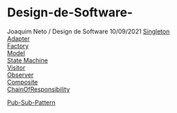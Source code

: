 # Design-de-Software-
Joaquim Neto / Design de Software 
10/09/2021
                                                                                                                                                                             [Singleton](https://github.com/NetoBarbosaX/Design-de-Software-/tree/main/Design-de-Software/src/Singleton)                                                                          
[Adapter](https://github.com/NetoBarbosaX/Design-de-Software-/tree/main/Design-de-Software/src/Adapter)                                                                                 
[Factory](https://github.com/NetoBarbosaX/Design-de-Software-/tree/main/Design-de-Software/src/Factory)                                                                                         
[Model](https://github.com/NetoBarbosaX/Design-de-Software-/tree/main/Design-de-Software/src/Model)                                                                                       
[State Machine](https://github.com/NetoBarbosaX/Design-de-Software-/tree/main/Design-de-Software/src/State%20Machine)                                                                
[Visitor](https://github.com/NetoBarbosaX/Design-de-Software-/tree/main/Design-de-Software/src/Visitor)                                                                                 
[Observer](https://github.com/NetoBarbosaX/Design-de-Software-/tree/main/Design-de-Software/src/Observer)                                                                                         
[Composite](https://github.com/NetoBarbosaX/Design-de-Software-/tree/main/Design-de-Software/src/Composite)                                                                                       
[ChainOfResponsibility](https://github.com/NetoBarbosaX/Design-de-Software-/tree/main/Design-de-Software/src/Chain%20of%20Responsibility)  
              
[Pub-Sub-Pattern](https://github.com/NetoBarbosaX/Design-de-Software-/tree/main/Design-de-Software/src/Pub%20Sub)  
